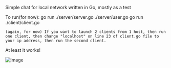Simple chat for local network written in Go, mostly as a test

To run(for now): 
	go run ./server/server.go ./server/user.go
 	go run ./client/client.go

  	(again, for now) If you want to launch 2 clients from 1 host, then run one client, then change "localhost" on line 23 of client.go file to your ip address, then run the second client.
At least it works!

![image](https://github.com/user-attachments/assets/56a9b797-9a5b-4721-88e1-dd37c7bceeae)

